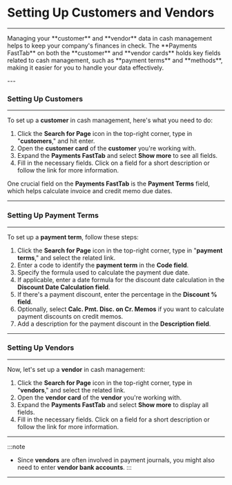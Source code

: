 # Setting Up Customers and Vendors
---

<div class="customized-intro-container" id="introduction">
    <p>Managing your **customer** and **vendor** data in cash management helps to keep your company's finances in check. The **Payments FastTab** on both the **customer** and **vendor cards** holds key fields related to cash management, such as **payment terms** and **methods**, making it easier for you to handle your data effectively.</p>
</div>
---

### Setting Up Customers
---

To set up a **customer** in cash management, here's what you need to do:

1. Click the **Search for Page** icon in the top-right corner, type in "**customers**," and hit enter.
2. Open the **customer card** of the **customer** you're working with.
3. Expand the **Payments FastTab** and select **Show more** to see all fields.
4. Fill in the necessary fields. Click on a field for a short description or follow the link for more information.

One crucial field on the **Payments FastTab** is the **Payment Terms** field, which helps calculate invoice and credit memo due dates.

---

### Setting Up Payment Terms
---

To set up a **payment term**, follow these steps:

1. Click the **Search for Page** icon in the top-right corner, type in "**payment terms**," and select the related link.
2. Enter a code to identify the **payment term** in the **Code field**.
3. Specify the formula used to calculate the payment due date.
4. If applicable, enter a date formula for the discount date calculation in the **Discount Date Calculation field**.
5. If there's a payment discount, enter the percentage in the **Discount % field**.
6. Optionally, select **Calc. Pmt. Disc. on Cr. Memos** if you want to calculate payment discounts on credit memos.
7. Add a description for the payment discount in the **Description field**.

---

### Setting Up Vendors
---

Now, let's set up a **vendor** in cash management:

1. Click the **Search for Page** icon in the top-right corner, type in "**vendors**," and select the related link.
2. Open the **vendor card** of the **vendor** you're working with.
3. Expand the **Payments FastTab** and select **Show more** to display all fields.
4. Fill in the necessary fields. Click on a field for a short description or follow the link for more information.

---

:::note 
- Since **vendors** are often involved in payment journals, you might also need to enter **vendor bank accounts**.
:::

---
